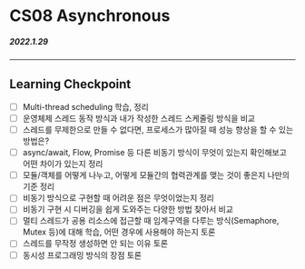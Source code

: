 # CS08 Asynchronous

##### 2022.1.29

---

## Learning Checkpoint

- [ ] Multi-thread scheduling 학습, 정리
- [ ] 운영체제 스레드 동작 방식과 내가 작성한 스레드 스케줄링 방식을 비교
- [ ] 스레드를 무제한으로 만들 수 없다면, 프로세스가 많아질 때 성능 향상을 할 수 있는 방법은?
- [ ] async/await, Flow, Promise 등 다른 비동기 방식이 무엇이 있는지 확인해보고 어떤 차이가 있는지 정리
- [ ] 모듈/객체를 어떻게 나누고, 어떻게 모듈간의 협력관계를 맺는 것이 좋은지 나만의 기준 정리
- [ ] 비동기 방식으로 구현할 때 어려운 점은 무엇이었는지 정리
- [ ] 비동기 구현 시 디버깅을 쉽게 도와주는 다양한 방법 찾아서 비교
- [ ] 멀티 스레드가 공용 리소스에 접근할 때 임계구역을 다루는 방식(Semaphore, Mutex 등)에 대해 학습, 어떤 경우에 사용해야 하는지 토론
- [ ] 스레드를 무작정 생성하면 안 되는 이유 토론
- [ ] 동시성 프로그래밍 방식의 장점 토론
